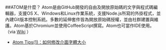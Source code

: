 ##ATOM是什麼？
Atom是由GitHub開發的自由及開放原始碼的文字與程式碼編輯器，支援OS X、Windows和Linux作業系統，支援Node.js所寫的外掛程式，並內建Git版本控制系統。多數的延伸套件皆為開放原始碼授權，並由社群建置與維護。Atom基於Chromium並使用CoffeeScript撰寫。Atom也可當作IDE使用。（via [Wiki](https://zh.wikipedia.org/wiki/Atom_(%E6%96%87%E5%AD%97%E7%B7%A8%E8%BC%AF%E5%99%A8)) ）

- [Atom Tips(1)：如何修改介面字體大小](http://logme.logdown.com/posts/285175/atom-tips1how-to-adjust-ui-font-size-font-size-how-to-adjust-the-interfaced)

